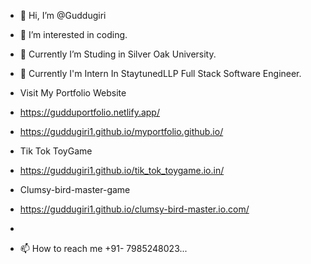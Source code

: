- 👋 Hi, I’m @Guddugiri
- 👀 I’m interested in coding.
- 🌱 Currently I’m Studing in Silver Oak University.
- 💞️ Currently I'm Intern In StaytunedLLP Full Stack Software Engineer.
- Visit My Portfolio Website

- https://gudduportfolio.netlify.app/

  
-  https://guddugiri1.github.io/myportfolio.github.io/

-  Tik Tok ToyGame
-  https://guddugiri1.github.io/tik_tok_toygame.io.in/

- Clumsy-bird-master-game
-  https://guddugiri1.github.io/clumsy-bird-master.io.com/
-  
- 📫 How to reach me +91- 7985248023...

<!---
Guddugiri1/Guddugiri1 is a ✨ special ✨ repository because its `README.md` (this file) appears on your GitHub profile.
You can click the Preview link to take a look at your changes.
--->
